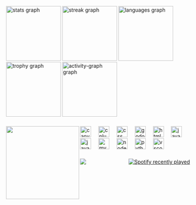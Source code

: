 <h2 align="left"></h2>

###

<div align="left">
  <img src="https://github-readme-stats.vercel.app/api?username=checha-afg&hide_title=false&hide_rank=false&show_icons=true&include_all_commits=true&count_private=true&disable_animations=false&theme=nord&locale=es&hide_border=true" height="150" alt="stats graph"  />
  <img src="https://streak-stats.demolab.com?user=checha-afg&locale=es&mode=weekly&theme=nord&hide_border=true&border_radius=5" height="150" alt="streak graph"  />
  <img src="https://github-readme-stats.vercel.app/api/top-langs?username=checha-afg&locale=es&hide_title=false&layout=compact&card_width=320&langs_count=5&theme=nord&hide_border=true" height="150" alt="languages graph"  />
  <img src="https://github-profile-trophy.vercel.app?username=checha-afg&theme=nord&no-frame=true" height="150" alt="trophy graph"  />
  <img src="https://github-readme-activity-graph.vercel.app/graph?username=checha-afg&theme=nord&hide_border=true" height="150" alt="activity-graph graph"  />
</div>

###

<img align="left" height="200" src="https://media.giphy.com/media/v1.Y2lkPTc5MGI3NjExZnJ0bTMzM3hkNnMwM3lneHBpd3N4cHV3MjlpemkxdGhqZGp6N3J0ZSZlcD12MV9naWZzX3NlYXJjaCZjdD1n/MziKDo6gO7x8A/giphy.gif"  />

###

<div align="left">
  <img src="https://cdn.jsdelivr.net/gh/devicons/devicon/icons/canva/canva-original.svg" height="30" alt="canva logo"  />
  <img width="12" />
  <img src="https://cdn.jsdelivr.net/gh/devicons/devicon/icons/cplusplus/cplusplus-original.svg" height="30" alt="cplusplus logo"  />
  <img width="12" />
  <img src="https://cdn.jsdelivr.net/gh/devicons/devicon/icons/css3/css3-original.svg" height="30" alt="css logo"  />
  <img width="12" />
  <img src="https://cdn.jsdelivr.net/gh/devicons/devicon/icons/godot/godot-original.svg" height="30" alt="godot logo"  />
  <img width="12" />
  <img src="https://cdn.jsdelivr.net/gh/devicons/devicon/icons/html5/html5-original.svg" height="30" alt="html5 logo"  />
  <img width="12" />
  <img src="https://cdn.jsdelivr.net/gh/devicons/devicon/icons/java/java-original.svg" height="30" alt="java logo"  />
  <img width="12" />
  <img src="https://cdn.jsdelivr.net/gh/devicons/devicon/icons/javascript/javascript-plain.svg" height="30" alt="javascript logo"  />
  <img width="12" />
  <img src="https://cdn.jsdelivr.net/gh/devicons/devicon/icons/mysql/mysql-original.svg" height="30" alt="mysql logo"  />
  <img width="12" />
  <img src="https://cdn.jsdelivr.net/gh/devicons/devicon/icons/nodejs/nodejs-original.svg" height="30" alt="nodejs logo"  />
  <img width="12" />
  <img src="https://cdn.jsdelivr.net/gh/devicons/devicon/icons/python/python-original.svg" height="30" alt="python logo"  />
  <img width="12" />
  <img src="https://cdn.jsdelivr.net/gh/devicons/devicon/icons/vscode/vscode-original.svg" height="30" alt="vscode logo"  />
</div>

###

<img align="left" src="https://visitor-badge.laobi.icu/badge?page_id=checha-afg.checha-afg&left_text=Visitantes"  />

###

<div align="right">
  <a href="https://open.spotify.com/user/ucmz1xin6o4aurl7m8nfaeq0c">
    <img src="https://spotify-recently-played-readme.vercel.app/api?user=ucmz1xin6o4aurl7m8nfaeq0c&count=1&unique=true" alt="Spotify recently played"  />
  </a>
</div>

###
